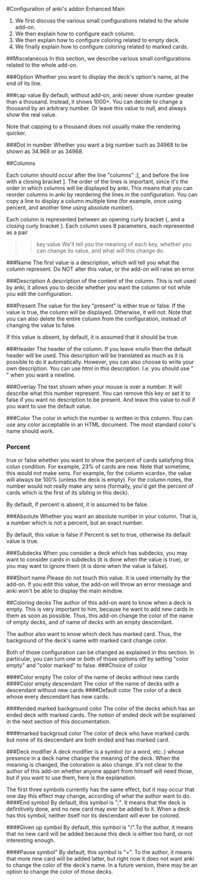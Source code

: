 #Configuration of anki's addon Enhanced Main

1. We first discuss the various small configurations related to the whole add-on.
1. We then explain how to configure each column.
1. We then explain how to configure coloring related to empty deck.
1. We finally explain how to configure coloring related to marked cards.

##Miscelaneous
In this section, we describe various small configurations related to the whole add-on.

###Option
Whether you want to display the deck's option's name, at the end of its line.


###cap value
By default, without add-on, anki never show number greater than a thousand. Instead, it shows 1000+. You can decide to change a thousand by an arbitrary number. Or leave this value to null, and always show the real value.

Note that capping to a thousand does not usually make the rendering quicker.

###Dot in number
Whether you want a big number such as 34968 to be shown as 34.968 or as 34968.

##Columns

Each column should occur after the line "columns" :[, and before the line with a closing bracket ]. The order of the lines is important, since it's the order in which columns will be displayed by anki. This means that you can reorder columns in anki by reordering the lines in the configuration. You can copy a line to display a column multiple time (for example, once using percent, and another time using absolute number).

Each column is represented between an opening curly bracket {, and a closing curly bracket }. Each column uses 8 parameters, each represented as a pair
>>key:value
We'll tell you the meaning of each key, whether you can change its value, and what will this change do.

###Name
The first value is a description, which will tell you what the column represent. Do NOT alter this value, or the add-on will raise an error.

###Description
A description of the content of the column. This is not used by anki, it allows you to decide whether you want the column or not while you edit the configuration.


###Present
The value for the key "present" is either true or false. If the value is true, the column will be displayed. Otherwise, it will not. Note that you can also delete the entire column from the configuration, instead of changing the value to false.

If this value is absent, by default, it is assumed that it should be true.

###Header
The header of the column. If you leave «null» then the default header will be used. This description will be translated as much as it is possible to do it automatically. However, you can also choose to write your own description. You can use html in this description. I.e. you should use "<br/>" when you want a newline.

###Overlay
The text shown when your mouse is over a number. It will describe what this number represent. You can remove this key or set it to false if you want no description to be present. And leave this value to null if you want to use the default value.

###Color
The color in which the number is written in this column. You can use any color acceptable in an HTML document. The most standard color's name should work.

### Percent
true or false whether you want to show the percent of cards satisfying this colun condition. For example, 23% of cards are new. Note that sometime, this would not make sens. For example, for the column «cards», the value will always be 100% (unless the deck is empty). For the column notes, the number would not really make any sens (formally, you'd get the percent of cards which is the first of its sibling in this deck).

By default, if percent is absent, it is assumed to be false.

###Absolute
Whether you want an absolute number in your column. That is, a number which is not a percent, but an exact number.

By default, this value is false if Percent is set to true, otherwise its default value is true.

###Subdecks
When you consider a deck which has subdecks, you may want to consider cards in subdecks (it is done when the value is true), or you may want to ignore them (it is done when the value is false).

###Short name
Please do not touch this value. It is used internally by the add-on. If you edit this value, the add-on will throw an error message and anki won't be able to display the main window.

##Coloring decks
The author of this add-on want to know when a deck is empty. This is very important to him, because he want to add new cards in them as soon as possible. Thus, this add-on change the color of the name of empty decks, and of name of decks with an empty descendant.

The author also want to know which deck has marked card. Thus, the background of the deck's name with marked card change color.

Both of those configuration can be changed as explained in this section. In particular, you can turn one or both of those options off by setting "color empty" and "color marked" to false.
###Choice of color

####Color empty
The color of the name of decks without new cards
####Color empty descendant
The color of the name of decks with a descendant without new cards
####Default color
The color of a deck whose every descendant has new cards.

####ended marked background color
The color of the decks which has an ended deck with marked cards. The  notion of ended deck will be explained in the next section of this documentation.

####marked backgroud color
The color of deck who have marked cards but none of its descendant are both ended and has marked card.



###Deck modifier
A deck modifier is a symbol (or a word, etc..) whose presence in a deck name change the meaning of the deck. When the meaning is changed, the coloration is also change. It's not clear to the author of this add-on whether anyone appart from himself will need those, but if you want to use them, here is the explanation.

The first  three symbols currently has the same effect, but it may occur that one day this effect may change, according of what the author want to do.
####End symbol
By default, this symbol is ";". It means that the deck is definitively done, and no new card may ever be added to it. When a deck has this symbol, neither itself nor its descendant will ever be colored.

####Given up symbol
By default, this symbol is "/".To the author, it means that no new card will be added because this deck is either too hard, or not interesting enough.

####Pause symbol"
By default, this symbol is "=". To the author, it means that more new card will be added latter, but right now it does not want anki to change the color of the deck's name. In a future version, there may be an option to change the color of those decks.
